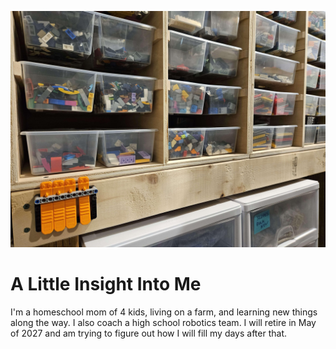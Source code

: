 ![headshot](20230405_165757.jpg)
# A Little Insight Into Me
I'm a homeschool mom of 4 kids, living on a farm, and learning new things along the way. I also coach a high school robotics team. I will retire in May of 2027 and am trying to figure out how I will fill my days after that.
